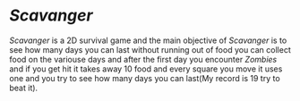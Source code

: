 *Scavanger*
========= 

*Scavanger* is a 2D survival game and the main objective of *Scavanger* is to see how many days you can last without running out of food you can collect food on the variouse days and after the first day you encounter *Zombies* and if you get hit it takes away 10 food and every square you move it uses one and you try to see how many days you can last(My record is 19 try to beat it).
            
